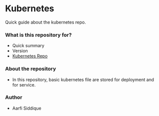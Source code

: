 # Kubernetes #

Quick guide about the kubernetes repo.

### What is this repository for? ###

* Quick summary
* Version
* [Kubernetes Repo](https://bitbucket.org/aarfi/kubernate-repo)

### About the repository ###

* In this repository, basic kubernetes file are stored for deployment and for service.
 

### Author ###

* Aarfi Siddique